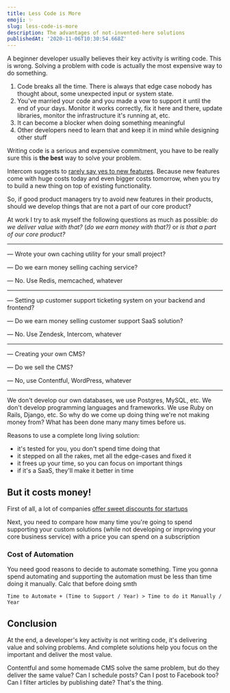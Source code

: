 ```yaml
---
title: Less Code is More
emoji: ✨
slug: less-code-is-more
description: The advantages of not-invented-here solutions
publishedAt: '2020-11-06T10:30:54.668Z'
---
```


A beginner developer usually believes their key activity is writing code. This is wrong. Solving a problem with code is actually the most expensive way to do something.

1. Code breaks all the time. There is always that edge case nobody has thought about, some unexpected input or system state.
2. You've married your code and you made a vow to support it until the end of your days. Monitor it works correctly, fix it here and there, update libraries, monitor the infrastructure it's running at, etc.
3. It can become a blocker when doing something meaningful
4. Other developers need to learn that and keep it in mind while designing other stuff

Writing code is a serious and expensive commitment, you have to be really sure this is **the best** way to solve your problem.

Intercom suggests to [rarely say yes to new features](https://www.intercom.com/blog/rarely-say-yes-to-feature-requests/). Because new features come with huge costs today and even bigger costs tomorrow, when you try to build a new thing on top of existing functionality.

So, if good product managers try to avoid new features in their products, should we develop things that are not a part of our core product?

At work I try to ask myself the following questions as much as possible: _do we deliver value with that?_ (_do we earn money with that?)_ or _is that a part of our core product?_

---

— Wrote your own caching utility for your small project?

— Do we earn money selling caching service?

— No. Use Redis, memcached, whatever

---

— Setting up customer support ticketing system on your backend and frontend?

— Do we earn money selling customer support SaaS solution?

— No. Use Zendesk, Intercom, whatever

---

— Creating your own CMS?

— Do we sell the CMS?

— No, use Contentful, WordPress, whatever

---

We don't develop our own databases, we use Postgres, MySQL, etc. We don't develop programming languages and frameworks. We use Ruby on Rails, Django, etc. So why do we come up doing thing we're not making money from? What has been done many many times before us.

Reasons to use a complete long living solution:

- it's tested for you, you don't spend time doing that
- it stepped on all the rakes, met all the edge-cases and fixed it
- it frees up your time, so you can focus on important things
- if it's a SaaS, they'll make it better in time

## But it costs money!

First of all, a lot of companies [offer sweet discounts for startups](http://freefor.dev)

Next, you need to compare how many time you're going to spend supporting your custom solutions (while not developing or improving your core business service) with a price you can spend on a subscription

### Cost of Automation

You need good reasons to decide to automate something. Time you gonna spend automating and supporting the automation must be less than time doing it manually. Calc that before doing smth

```
Time to Automate + (Time to Support / Year) > Time to do it Manually / Year
```

## Conclusion

At the end, a developer's key activity is not writing code, it's delivering value and solving problems. And complete solutions help you focus on the important and deliver the most value.

Contentful and some homemade CMS solve the same problem, but do they deliver the same value? Can I schedule posts? Can I post to Facebook too? Can I filter articles by publishing date? That's the thing.
